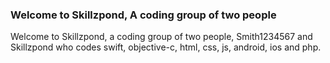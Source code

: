 ### Welcome to Skillzpond, A coding group of two people

<!--
**Skillzpond/Skillzpond** is a ✨ _special_ ✨ repository because its `README.md` (this file) appears on your GitHub profile.

Here are some ideas to get you started:

- 🔭 I’m currently working on ...
- 🌱 I’m currently learning ...
- 👯 I’m looking to collaborate on ...
- 🤔 I’m looking for help with ...
- 💬 Ask me about ...
- 📫 How to reach me: ...
- 😄 Pronouns: ...
- ⚡ Fun fact: ...
-->

Welcome to Skillzpond, a coding group of two people, Smith1234567 and Skillzpond who codes swift, objective-c, html, css, js, android, ios and php.
